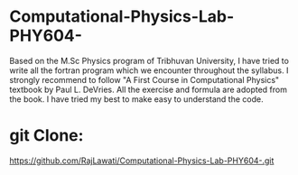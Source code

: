 # Computational-Physics-Lab-PHY604-
Based on the M.Sc Physics program of Tribhuvan University, I have tried to write all the fortran program which we encounter throughout the syllabus. I strongly recommend to follow "A First Course in Computational Physics" textbook by Paul L. DeVries. All the exercise and formula are adopted from the book. I have tried my best to make easy to understand the code. 
# git Clone: 
https://github.com/RajLawati/Computational-Physics-Lab-PHY604-.git
